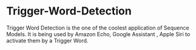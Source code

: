 # Trigger-Word-Detection
Trigger Word Detection is the one of the coolest application of Sequence Models. It is being used by Amazon Echo, Google Assistant , Apple Siri to activate them by a Trigger Word.
